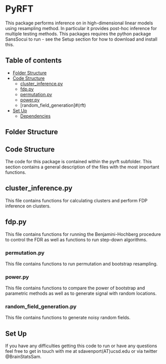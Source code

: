 # PyRFT
This package performs inference on in high-dimensional linear models using resampling method. In particular it provides post-hoc inference for multiple testing methods. This packages requires the python package SansSocui to run - see the Setup section for how to download and install this.

## Table of contents
* [Folder Structure](#folderstruct)
* [Code Structure](#codestruct)
    * [cluster_inference.py](#cinference)
    * [fdp.py](#fdp)
    * [permutation.py](#permutation)
    * [power.py](#power)
    * [random_field_generation]#(rft)
* [Set Up](#setup)
    * [Dependencies](#dependencies)

## Folder Structure <a name="folderstruct"></a>

## Code Structure <a name="codestruct"></a>
The code for this package is contained within the pyrft subfolder. This section contains a general description of the files with the most important functions.

## cluster_inference.py <a name="cinference"></a>
This file contains functions for calculating clusters and perform FDP inference on clusters.

## fdp.py <a name="fdp"></a>
This file contains functions for running the Benjamini-Hochberg procedure to control the FDR as well as functions to run step-down algorithms.

### permutation.py <a name="permutation"></a>
This file contains functions to run permutation and bootstrap resampling. 

### power.py <a name="power"></a>
This file contains functions to compare the power of bootstrap and parametric methods as well as to generate signal with random locations.

### random_field_generation.py <a name="rft"></a>
This file contains functions to generate noisy random fields.  

## Set Up <a name="setup"></a>
If you have any difficulties getting this code to run or have any questions
feel free to get in touch with me at sdavenport(AT)ucsd.edu or via twitter @BrainStatsSam.
